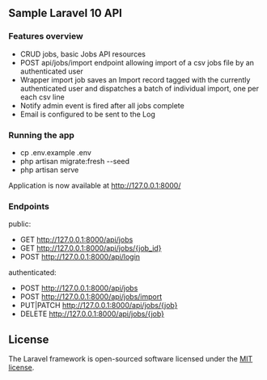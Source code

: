 ## Sample Laravel 10 API ##

### Features overview ###
* CRUD jobs, basic Jobs API resources
* POST api/jobs/import endpoint allowing import of a csv jobs file by an authenticated user
* Wrapper import job saves an Import record tagged with the currently authenticated user and dispatches a batch of individual import, one per each csv line
* Notify admin event is fired after all jobs complete
* Email is configured to be sent to the Log


### Running the app ###
* cp .env.example .env
* php artisan migrate:fresh --seed
* php artisan serve

Application is now available at http://127.0.0.1:8000/

### Endpoints ###
public:
* GET http://127.0.0.1:8000/api/jobs
* GET http://127.0.0.1:8000/api/jobs/{job_id}
* POST http://127.0.0.1:8000/api/login

authenticated:
* POST http://127.0.0.1:8000/api/jobs
* POST http://127.0.0.1:8000/api/jobs/import
* PUT|PATCH http://127.0.0.1:8000/api/jobs/{job}
* DELETE http://127.0.0.1:8000/api/jobs/{job} 

## License

The Laravel framework is open-sourced software licensed under the [MIT license](https://opensource.org/licenses/MIT).

